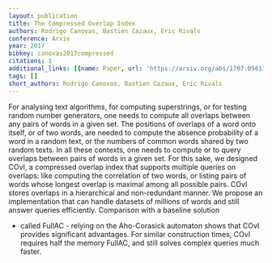 ```yaml
---
layout: publication
title: The Compressed Overlap Index
authors: Rodrigo Canovas, Bastien Cazaux, Eric Rivals
conference: Arxiv
year: 2017
bibkey: canovas2017compressed
citations: 1
additional_links: [{name: Paper, url: 'https://arxiv.org/abs/1707.05613'}]
tags: []
short_authors: Rodrigo Canovas, Bastien Cazaux, Eric Rivals
---
```

For analysing text algorithms, for computing superstrings, or for testing
random number generators, one needs to compute all overlaps between any pairs
of words in a given set. The positions of overlaps of a word onto itself, or of
two words, are needed to compute the absence probability of a word in a random
text, or the numbers of common words shared by two random texts. In all these
contexts, one needs to compute or to query overlaps between pairs of words in a
given set. For this sake, we designed COvI, a compressed overlap index that
supports multiple queries on overlaps: like computing the correlation of two
words, or listing pairs of words whose longest overlap is maximal among all
possible pairs. COvI stores overlaps in a hierarchical and non-redundant
manner. We propose an implementation that can handle datasets of millions of
words and still answer queries efficiently. Comparison with a baseline solution
- called FullAC - relying on the Aho-Corasick automaton shows that COvI
provides significant advantages. For similar construction times, COvI requires
half the memory FullAC, and still solves complex queries much faster.